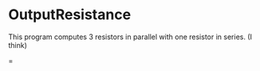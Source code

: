 OutputResistance
===============

This program computes 3 resistors in parallel with one resistor in series.
(I think)

=
